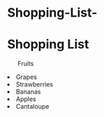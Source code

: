 # Shopping-List-
<!DOCTYPE html>
<html>
  <body>
    <h1>Shopping List</h1>
    <ul>Fruits</ul>
    <li>Grapes</li>
    <li>Strawberries</li>
    <li>Bananas</li>
    <li>Apples</li>
    <li>Cantaloupe</li>
